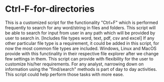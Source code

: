 # Ctrl-F-for-directories
This is a customized script for the functionality "Ctrl+F" which is performed frequently to search for any word/string in files and folders. This script will be able to search for input from user in any path which will be provided by user to search in. [Includes file types word, text, pdf, csv and excel]
If any other particular file type is a requirement, it could be added in this script, for now the most common file types are included.
Windows, Linux and MacOS provide with this functinality in their respective file explorer after we change few settings in them.
This script can provide with flexibility for the user to customize his/her requirements. For any analyst, narrowing down on information using the "find/search" methods is part of day to day activities. This script could help perform those tasks with more ease.
